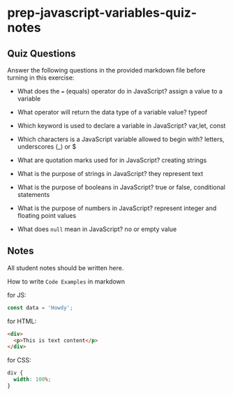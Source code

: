 # prep-javascript-variables-quiz-notes

## Quiz Questions

Answer the following questions in the provided markdown file before turning in this exercise:

- What does the `=` (equals) operator do in JavaScript?
  assign a value to a variable
- What operator will return the data type of a variable value?
  typeof
- Which keyword is used to declare a variable in JavaScript?
  var,let, const
- Which characters is a JavaScript variable allowed to begin with?
  letters, underscores (\_) or $
- What are quotation marks used for in JavaScript?
  creating strings
- What is the purpose of strings in JavaScript?
  they represent text

- What is the purpose of booleans in JavaScript?
  true or false, conditional statements
- What is the purpose of numbers in JavaScript?
  represent integer and floating point values
- What does `null` mean in JavaScript?
  no or empty value

## Notes

All student notes should be written here.

How to write `Code Examples` in markdown

for JS:

```javascript
const data = 'Howdy';
```

for HTML:

```html
<div>
  <p>This is text content</p>
</div>
```

for CSS:

```css
div {
  width: 100%;
}
```
